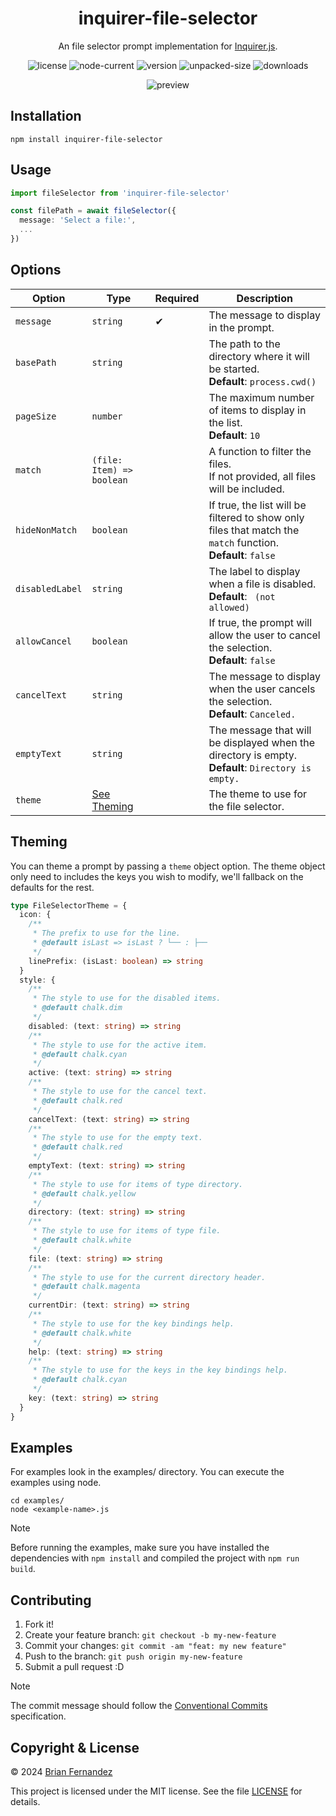 <h1 align="center">
  inquirer-file-selector
</h1>

<p align="center">
  An file selector prompt implementation for <a href="https://github.com/SBoudrias/Inquirer.js">Inquirer.js</a>.
</p>

<div align="center">

  ![license](https://img.shields.io/npm/l/inquirer-file-selector)
  ![node-current](https://img.shields.io/node/v/inquirer-file-selector?color=darkgreen)
  ![version](https://img.shields.io/npm/v/inquirer-file-selector?color=orange)
  ![unpacked-size](https://img.shields.io/npm/unpacked-size/inquirer-file-selector)
  ![downloads](https://img.shields.io/npm/dt/inquirer-file-selector.svg)

  ![preview](https://github.com/br14n-sol/inquirer-file-selector/blob/main/preview.gif?raw=true)

</div>

## Installation

```shell
npm install inquirer-file-selector
```

## Usage

```ts
import fileSelector from 'inquirer-file-selector'

const filePath = await fileSelector({
  message: 'Select a file:',
  ...
})
```

## Options

| Option | Type | Required | Description |
|--------|------|----------|-------------|
| `message` | `string` | ✔ | The message to display in the prompt. |
| `basePath` | `string` | | The path to the directory where it will be started.<br/> **Default**: `process.cwd()` |
| `pageSize` | `number` | | The maximum number of items to display in the list.<br/> **Default**: `10` |
| `match` | `(file: Item) => boolean` | | A function to filter the files.<br/> If not provided, all files will be included. |
| `hideNonMatch` | `boolean` | | If true, the list will be filtered to show only files that match the `match` function.<br/> **Default**: `false` |
| `disabledLabel` | `string` | | The label to display when a file is disabled.<br/> **Default**: ` (not allowed)` |
| `allowCancel` | `boolean` | | If true, the prompt will allow the user to cancel the selection.<br/> **Default**: `false` |
| `cancelText` | `string` | | The message to display when the user cancels the selection.<br/> **Default**: `Canceled.` |
| `emptyText` | `string` | | The message that will be displayed when the directory is empty.<br/> **Default**: `Directory is empty.` |
| `theme` | [See Theming](#theming) | | The theme to use for the file selector. |

## Theming

You can theme a prompt by passing a `theme` object option. The theme object only need to includes the keys you wish to modify, we'll fallback on the defaults for the rest.

```ts
type FileSelectorTheme = {
  icon: {
    /**
     * The prefix to use for the line.
     * @default isLast => isLast ? └── : ├──
     */
    linePrefix: (isLast: boolean) => string
  }
  style: {
    /**
     * The style to use for the disabled items.
     * @default chalk.dim
     */
    disabled: (text: string) => string
    /**
     * The style to use for the active item.
     * @default chalk.cyan
     */
    active: (text: string) => string
    /**
     * The style to use for the cancel text.
     * @default chalk.red
     */
    cancelText: (text: string) => string
    /**
     * The style to use for the empty text.
     * @default chalk.red
     */
    emptyText: (text: string) => string
    /**
     * The style to use for items of type directory.
     * @default chalk.yellow
     */
    directory: (text: string) => string
    /**
     * The style to use for items of type file.
     * @default chalk.white
     */
    file: (text: string) => string
    /**
     * The style to use for the current directory header.
     * @default chalk.magenta
     */
    currentDir: (text: string) => string
    /**
     * The style to use for the key bindings help.
     * @default chalk.white
     */
    help: (text: string) => string
    /**
     * The style to use for the keys in the key bindings help.
     * @default chalk.cyan
     */
    key: (text: string) => string
  }
}
```

## Examples

For examples look in the examples/ directory. You can execute the examples using node.

```shell
cd examples/
node <example-name>.js
```

> [!NOTE]
> Before running the examples, make sure you have installed the dependencies with `npm install` and compiled the project with `npm run build`.

## Contributing

1. Fork it!
2. Create your feature branch: `git checkout -b my-new-feature`
3. Commit your changes: `git commit -am "feat: my new feature"`
4. Push to the branch: `git push origin my-new-feature`
5. Submit a pull request :D

> [!NOTE]
> The commit message should follow the [Conventional Commits](https://www.conventionalcommits.org/en/v1.0.0/) specification.

## Copyright & License

© 2024 [Brian Fernandez](https://github.com/br14n-sol)

This project is licensed under the MIT license. See the file [LICENSE](LICENSE) for details.